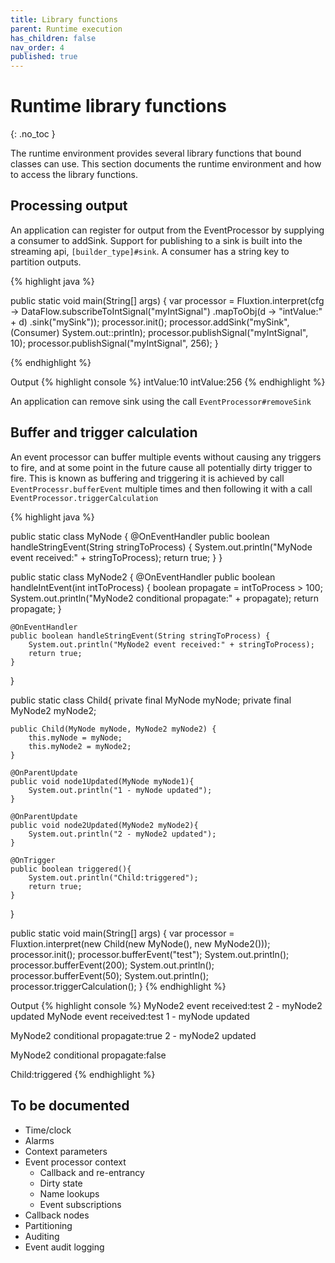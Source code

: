 ```yaml
---
title: Library functions
parent: Runtime execution
has_children: false
nav_order: 4
published: true
---
```


# Runtime library functions
{: .no_toc }

The runtime environment provides several library functions that bound classes can use. This section documents the runtime
environment and how to access the library functions.


## Processing output
An application can register for output from the EventProcessor by supplying a consumer
to addSink. Support for publishing to a sink is built into the streaming api, `[builder_type]#sink`.
A consumer has a string key to partition outputs.

{% highlight java %}

public static void main(String[] args) {
    var processor = Fluxtion.interpret(cfg ->
    DataFlow.subscribeToIntSignal("myIntSignal")
        .mapToObj(d -> "intValue:" + d)
        .sink("mySink"));
    processor.init();
    processor.addSink("mySink", (Consumer<String>) System.out::println);
    processor.publishSignal("myIntSignal", 10);
    processor.publishSignal("myIntSignal", 256);
}

{% endhighlight %}

Output
{% highlight console %}
intValue:10
intValue:256
{% endhighlight %}

An application can remove sink using the call `EventProcessor#removeSink`

## Buffer and trigger calculation
An event processor can buffer multiple events without causing any triggers to fire, and at some point in the future 
cause all potentially dirty trigger to fire. This is known as buffering and triggering it is achieved by call 
`EventProcessr.bufferEvent` multiple times and then following it with a call `EventProcessor.triggerCalculation`

{% highlight java %}

public static class MyNode {
    @OnEventHandler
    public boolean handleStringEvent(String stringToProcess) {
        System.out.println("MyNode event received:" + stringToProcess);
        return true;
    }
}

public static class MyNode2 {
    @OnEventHandler
    public boolean handleIntEvent(int intToProcess) {
        boolean propagate = intToProcess > 100;
        System.out.println("MyNode2 conditional propagate:" + propagate);
        return propagate;
    }

    @OnEventHandler
    public boolean handleStringEvent(String stringToProcess) {
        System.out.println("MyNode2 event received:" + stringToProcess);
        return true;
    }
}

public static class Child{
    private final MyNode myNode;
    private final MyNode2 myNode2;

    public Child(MyNode myNode, MyNode2 myNode2) {
        this.myNode = myNode;
        this.myNode2 = myNode2;
    }

    @OnParentUpdate
    public void node1Updated(MyNode myNode1){
        System.out.println("1 - myNode updated");
    }

    @OnParentUpdate
    public void node2Updated(MyNode2 myNode2){
        System.out.println("2 - myNode2 updated");
    }

    @OnTrigger
    public boolean triggered(){
        System.out.println("Child:triggered");
        return true;
    }
}

public static void main(String[] args) {
    var processor = Fluxtion.interpret(new Child(new MyNode(), new MyNode2()));
    processor.init();
    processor.bufferEvent("test");
    System.out.println();
    processor.bufferEvent(200);
    System.out.println();
    processor.bufferEvent(50);
    System.out.println();
    processor.triggerCalculation();
}
{% endhighlight %}

Output
{% highlight console %}
MyNode2 event received:test
2 - myNode2 updated
MyNode event received:test
1 - myNode updated

MyNode2 conditional propagate:true
2 - myNode2 updated

MyNode2 conditional propagate:false

Child:triggered
{% endhighlight %}

## To be documented
- Time/clock
- Alarms
- Context parameters
- Event processor context
  - Callback and re-entrancy
  - Dirty state
  - Name lookups
  - Event subscriptions
- Callback nodes
- Partitioning
- Auditing
- Event audit logging
